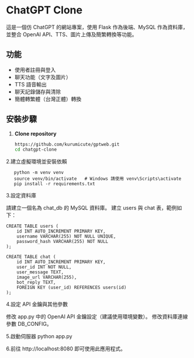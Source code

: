 # ChatGPT Clone

這是一個仿 ChatGPT 的網站專案，使用 Flask 作為後端、MySQL 作為資料庫，並整合 OpenAI API、TTS、圖片上傳及簡繁轉換等功能。

## 功能

- 使用者註冊與登入
- 聊天功能（文字及圖片）
- TTS 語音輸出
- 聊天記錄儲存與清除
- 簡體轉繁體（台灣正體）轉換

## 安裝步驟

1. **Clone repository**

   ```bash
   https://github.com/kurumicute/gptweb.git
   cd chatgpt-clone
2.建立虛擬環境並安裝依賴

```
   python -m venv venv
   source venv/bin/activate   # Windows 請使用 venv\Scripts\activate
   pip install -r requirements.txt
```
3.設定資料庫

請建立一個名為 chat_db 的 MySQL 資料庫。
建立 users 與 chat 表，範例如下：
```
CREATE TABLE users (
    id INT AUTO_INCREMENT PRIMARY KEY,
    username VARCHAR(255) NOT NULL UNIQUE,
    password_hash VARCHAR(255) NOT NULL
);

CREATE TABLE chat (
    id INT AUTO_INCREMENT PRIMARY KEY,
    user_id INT NOT NULL,
    user_message TEXT,
    image_url VARCHAR(255),
    bot_reply TEXT,
    FOREIGN KEY (user_id) REFERENCES users(id)
);
```
4.設定 API 金鑰與其他參數

修改 app.py 中的 OpenAI API 金鑰設定（建議使用環境變數）。
修改資料庫連線參數 DB_CONFIG。

5.啟動伺服器
python app.py

6.前往 http://localhost:8080 即可使用此應用程式。
